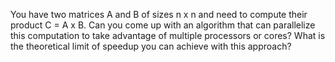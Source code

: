 You have two matrices A and B of sizes n x n and need to compute their product C = A x B. Can you come up with an algorithm that can parallelize this computation to take advantage of multiple processors or cores? What is the theoretical limit of speedup you can achieve with this approach?
